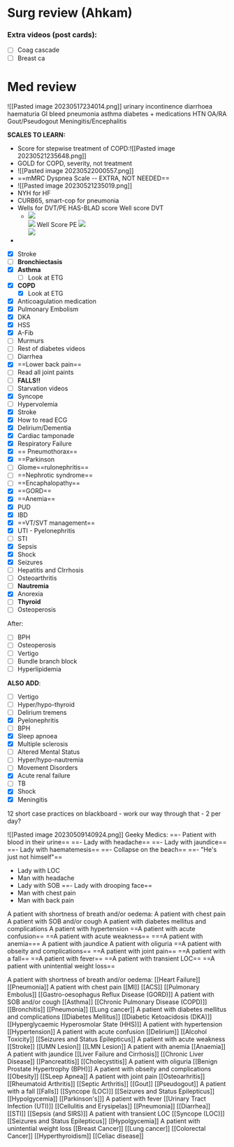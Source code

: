 # Surg review (Ahkam)
### Extra videos (post cards):
- [ ] Coag cascade
- [ ] Breast ca

# Med review

![[Pasted image 20230517234014.png]]
urinary incontinence
diarrhoea
haematuria
GI bleed
pneumonia
asthma
diabetes + medications
HTN
OA/RA
Gout/Pseudogout
Meningitis/Encephalitis

**SCALES TO LEARN:**
- Score for stepwise treatment of COPD:![[Pasted image 20230521235648.png]] 
- GOLD for COPD, severity, not treatment
- ![[Pasted image 20230522000557.png]]
- ==mMRC Dyspnea Scale --  EXTRA, NOT NEEDED==
- ![[Pasted image 20230521235019.png]]
- NYH for HF
- CURB65, smart-cop for pneumonia
- Wells for DVT/PE
  HAS-BLAD score
  Well score DVT
  - ![](http://127.0.0.1:60064/paste-c43a31dd44d3425210a6eb8a1bbc7f7728234edd.jpg)  
![](http://127.0.0.1:60064/paste-187de0e98215f1e31209e2fb7b752029fb858959.jpg)
Well Score PE
![](http://127.0.0.1:60064/paste-602ef72dae4d17a1b049d61a62dc41fb8d7e942e.jpg)  
![](http://127.0.0.1:60064/paste-02431774fab06eaae0d6ab1655064b8da1c61a56.jpg)
- 

- [x] Stroke
- [ ] **Bronchiectasis**
- [x] **Asthma**
	- [ ] Look at ETG
- [x] **COPD**
	- [x] Look at ETG
- [x] Anticoagulation medication
- [x] Pulmonary Embolism
- [x] DKA
- [x] HSS
- [x] A-Fib
- [ ] Murmurs
- [ ] Rest of diabetes videos
- [ ] Diarrhea
- [x] ==Lower back pain==
- [ ] Read all joint paints
- [ ] **FALLS!!**
- [ ] Starvation videos
- [x] Syncope
- [ ] Hypervolemia
- [x] Stroke
- [x] How to read ECG
- [x] Delirium/Dementia
- [x] Cardiac tamponade
- [x] Respiratory Failure
- [x] == Pneumothorax==
- [x] ==Parkinson
- [ ] Glome==rulonephritis==
- [ ] ==Nephrotic syndrome==
- [ ] ==Encaphalopathy==
- [x] ==GORD==
- [x] ==Anemia==
- [x] PUD
- [x] IBD
- [x] ==VT/SVT management==
- [x] UTI - Pyelonephritis
- [ ] STI
- [x] Sepsis
- [x] Shock
- [x] Seizures
- [ ] Hepatitis and CIrrhosis
- [ ] Osteoarthritis
- [ ] **Nautremia**
- [x] Anorexia
- [ ] **Thyroid**
- [ ] Osteoperosis

After:
- [ ] BPH
- [ ] Osteoperosis
- [ ] Vertigo
- [ ] Bundle branch block
- [ ] Hyperlipidemia

**ALSO ADD**:
- [ ] Vertigo
- [ ] Hyper/hypo-thyroid
- [ ] Delirium tremens
- [x] Pyelonephritis
- [ ] BPH
- [x] Sleep apnoea
- [x] Multiple sclerosis
- [ ] Altered Mental Status
- [ ] Hyper/hypo-nautremia
- [ ] Movement Disorders
- [x] Acute renal failure
- [ ] TB
- [x] Shock
- [x] Meningitis

12 short case practices on blackboard - work our way through that - 2 per day?

![[Pasted image 20230509140924.png]]
Geeky Medics:
==- Patient with blood in their urine==
==- Lady with headache==
==- Lady with jaundice==
==- Lady with haematemesis==
==- Collapse on the beach==
==- "He's just not himself"==
- Lady with LOC
- Man with headache
- Lady with SOB
==- Lady with drooping face==
- Man with chest pain
- Man with back pain

A patient with shortness of breath and/or oedema:
A patient with chest pain
A patient with SOB and/or cough
A patient with diabetes mellitus and complications
A patient with hypertension
==A patient with acute confusion==
==A patient with acute weakness==
===A patient with anemia===
A patient with jaundice
A patient with oliguria
==A patient with obseity and complications==
==A patient with joint pain==
==A patient with a fall==
==A patient with fever==
==A patient with transient LOC==
==A patient with unintential weight loss==

A patient with shortness of breath and/or oedema:
[[Heart Failure]]
[[Pneumonia]]
A patient with chest pain
[[MI]]
[[ACS]]
[[Pulmonary Embolus]]
[[Gastro-oesophagus Reflux Disease (GORD)]]
A patient with SOB and/or cough
[[Asthma]]
[[Chronic Pulmonary Disease (COPD)]]
[[Bronchitis]]
[[Pneumonia]]
[[Lung cancer]]
A patient with diabetes mellitus and complications
[[Diabetes Mellitus]]
[[Diabetic Ketoacidosis (DKA)]]
[[Hyperglycaemic Hyperosmolar State (HHS)]]
A patient with hypertension
[[Hypertension]]
A patient with acute confusion
[[Delirium]]
[[Alcohol Toxicity]]
[[Seizures and Status Epilepticus]]
A patient with acute weakness
[[Stroke]]
[[UMN Lesion]]
[[LMN Lesion]]
A patient with anemia
[[Anaemia]]
A patient with jaundice
[[Liver Failure and Cirrhosis]]
[[Chronic Liver Disease]]
[[Pancreatitis]]
[[Cholecystitis]]
A patient with oliguria
[[Benign Prostate Hypertrophy (BPH)]]
A patient with obseity and complications
[[Obesity]]
[[SLeep Apnea]]
A patient with joint pain
[[Osteoarhritis]]
[[Rheumatoid Arthritis]]
[[Septic Arthritis]]
[[Gout]]
[[Pseudogout]]
A patient with a fall
[[Falls]]
[[Syncope (LOC)]]
[[Seizures and Status Epilepticus]]
[[Hypolgycemia]]
[[Parkinson's]]]
A patient with fever
[[Urinary Tract Infection (UTI)]]
[[Cellulitis and Erysipelas]]
[[Pneumonia]]
[[Diarrhea]]
[[STI]]
[[Sepsis (and SIRS)]]
A patient with transient LOC
[[Syncope (LOC)]]
[[Seizures and Status Epilepticus]]
[[Hypolgycemia]]
A patient with unintential weight loss
[[Breast Cancer]]
[[Lung cancer]]
[[Colorectal Cancer]]
[[Hyperthyroidism]]
[[Celiac disease]]